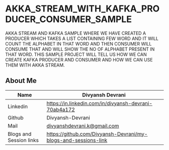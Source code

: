 # AKKA_STREAM_WITH_KAFKA_PRODUCER_CONSUMER_SAMPLE
AKKA STREAM AND KAFKA SAMPLE WHERE WE HAVE CREATED A PRODUCER WHICH TAKES A LIST CONTAINING FEW WORD AND IT WILL COUNT THE ALPHABET IN THAT WORD AND THEN CONSUMER WILL CONSUME THAT AND WILL SHOW THE NO OF ALPHABET PRESENT IN THAT WORD. THIS SAMPLE PROJECT WILL TELL US HOW WE CAN CREATE KAFKA PRODUCER AND CONSUMER AND HOW WE CAN USE THEM WITH AKKA STREAM.

## About Me
| Name                    | Divyansh Devrani                                               |
|-------------------------|----------------------------------------------------------------|
| Linkedin                | https://in.linkedin.com/in/divyansh-devrani-70ab4a172          |
| Github                  | Divyansh-Devrani                                               |
| Mail                    | divyanshdevrani.k@gmail.com                                    |
| Blogs and Session links | https://github.com/Divyansh-Devrani/my-blogs-and-sessions-link |
